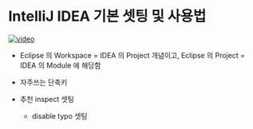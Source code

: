 [videoUrl]: http://127.0.0.1:8082/example-video-02.mp4
[thumbnailUrl]: http://127.0.0.1:8082/example-image-02.webp
[tags]: idea
[author]: me@aluc.io
[duration]: 02:34
[prev]: ./01-intellij-intro-install.md
[next]: ./03-intellij-springboot-springboot.md
[createTime]: Jan-31-2015-12:23:00-GMT+0900
[updateTime]: Feb-2-2019-12:23:00-GMT+0900

# IntelliJ IDEA 기본 셋팅 및 사용법

[![video][thumbnailUrl]][videoUrl]

- Eclipse 의 Workspace = IDEA 의 Project 개념이고,
  Eclipse 의 Project = IDEA 의 Module 에 해당함

- 자주쓰는 단축키
 
- 추천 inspect 셋팅
    - disable typo 셋팅

